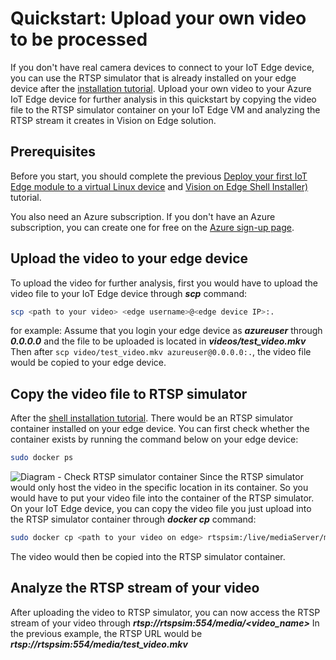

# Quickstart: Upload your own video to be processed

If you don't have real camera devices to connect to your IoT Edge device, you can use the RTSP simulator that is already installed on your edge device after the [installation tutorial](https://github.com/linkernetworks/azure-intelligent-edge-patterns/blob/develop/factory-ai-vision/Tutorial/Shell-installer-Tutorial.md). Upload your own video to your Azure IoT Edge device for further analysis in this quickstart by copying the video file to the RTSP simulator container on your IoT Edge VM and analyzing the RTSP stream it creates in Vision on Edge solution.


## Prerequisites

Before you start, you should complete the previous  [Deploy your first IoT Edge module to a virtual Linux device](https://github.com/linkernetworks/azure-intelligent-edge-patterns/blob/develop/factory-ai-vision/Tutorial/CreateIoTEdgeDevice.md)  and  [Vision on Edge Shell Installer)](https://github.com/linkernetworks/azure-intelligent-edge-patterns/blob/develop/factory-ai-vision/Tutorial/Shell-installer-Tutorial.md)  tutorial.

You also need an Azure subscription. If you don't have an Azure subscription, you can create one for free on the  [Azure sign-up page](https://aka.ms/createazuresubscription).


## Upload the video to your edge device
To upload the video for further analysis, first you would have to upload the video file to your IoT Edge device through ***scp*** command:
```bash
scp <path to your video> <edge username>@<edge device IP>:.
```
for example:
Assume that you login your edge device as ***azureuser*** through ***0.0.0.0*** and the file to be uploaded is located in ***videos/test_video.mkv***
Then after `scp video/test_video.mkv azureuser@0.0.0.0:.`, the video file would be copied to your edge device.


## Copy the video file to RTSP simulator
After the [shell installation tutorial](https://github.com/linkernetworks/azure-intelligent-edge-patterns/blob/develop/factory-ai-vision/Tutorial/Shell-installer-Tutorial.md). There would be an RTSP simulator container installed on your edge device. You can first check whether the container exists by running the command below on your edge device:

```bash
sudo docker ps
```
![Diagram - Check RTSP simulator container](https://github.com/linkernetworks/azure-intelligent-edge-patterns/blob/develop/factory-ai-vision/assets/upload_video1.png)
Since the RTSP simulator would only host the video in the specific location in its container. So you would have to put your video file into the container of the RTSP simulator.
On your IoT Edge device, you can copy the video file you just upload into the RTSP simulator container through ***docker cp*** command:
```bash
sudo docker cp <path to your video on edge> rtspsim:/live/mediaServer/media/
```

The video would then be copied into the RTSP simulator container.


## Analyze the RTSP stream of your video
After uploading the video to RTSP simulator, you can now access the RTSP stream of your video through ***rtsp://rtspsim:554/media/<video_name>***
In the previous example, the RTSP URL would be ***rtsp://rtspsim:554/media/test_video.mkv***
